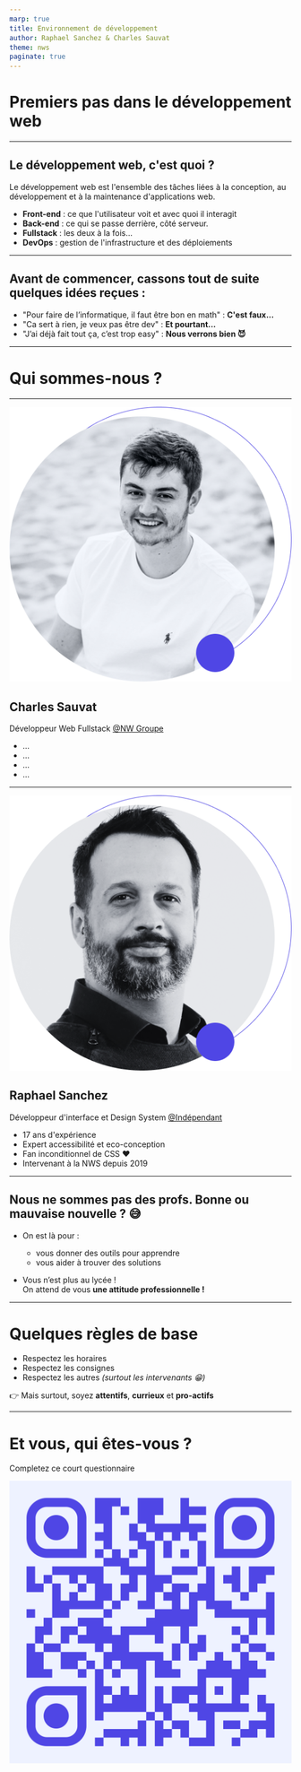 ```yaml
---
marp: true
title: Environnement de développement
author: Raphael Sanchez & Charles Sauvat
theme: nws
paginate: true
---
```


<!-- Slide 01 -->
<!-- _class: cover invert -->
<!-- _paginate: false -->

# Premiers pas dans le développement web

---

## Le développement web, c'est quoi ?

Le développement web est l'ensemble des tâches liées à la conception, au développement et à la maintenance d'applications web.

- **Front-end** : ce que l'utilisateur voit et avec quoi il interagit
- **Back-end** : ce qui se passe derrière, côté serveur.
- **Fullstack** : les deux à la fois...
- **DevOps** : gestion de l'infrastructure et des déploiements

---

## Avant de commencer, cassons tout de suite quelques idées reçues :

- "Pour faire de l’informatique, il faut être bon en math" : **C'est faux...**
- "Ca sert à rien, je veux pas être dev" : **Et pourtant...**
- "J’ai déjà fait tout ça, c’est trop easy" : **Nous verrons bien 😈**

---

<!-- _class: chapter -->

# Qui sommes-nous ?

---

![bg left w:400](../assets/charles.png)

## Charles Sauvat

Développeur Web Fullstack [@NW Groupe](https://www.nw-groupe.com/)

<!-- TODO: a compléter par Charles -->

- ...
- ...
- ...
- ...

---

![bg right w:400](../assets/raphael.png)

## Raphael Sanchez

Développeur d'interface et Design System [@Indépendant](https://raphaelsanchez.design)

- 17 ans d'expérience
- Expert accessibilité et eco-conception
- Fan inconditionnel de CSS ♥️
- Intervenant à la NWS depuis 2019

---

## Nous ne sommes pas des profs. Bonne ou mauvaise nouvelle ? 😅

- On est là pour :

  - vous donner des outils pour apprendre
  - vous aider à trouver des solutions

- Vous n’est plus au lycée !  
  On attend de vous **une attitude professionnelle !**

---

# Quelques règles de base

- Respectez les horaires
- Respectez les consignes
- Respectez les autres _(surtout les intervenants 😁)_

👉 Mais surtout, soyez **attentifs**, **currieux** et **pro-actifs**

---

<!-- _class: chapter -->

# Et vous, qui êtes-vous ?

Completez ce court questionnaire

[![w:300 h:300](../assets/faisons-connaissance-qr-code.svg)](https://forms.gle/dVCjh71J5prcFGFx8)
